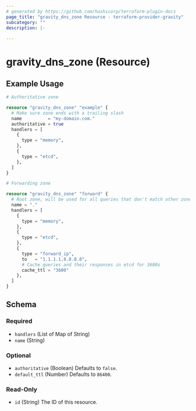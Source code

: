 ```yaml
---
# generated by https://github.com/hashicorp/terraform-plugin-docs
page_title: "gravity_dns_zone Resource - terraform-provider-gravity"
subcategory: ""
description: |-
  
---
```


# gravity_dns_zone (Resource)



## Example Usage

```terraform
# Authoritative zone

resource "gravity_dns_zone" "example" {
  # Make sure zone ends with a trailing slash
  name          = "my-domain.com."
  authoritative = true
  handlers = [
    {
      type = "memory",
    },
    {
      type = "etcd",
    },
  ]
}

# Forwarding zone

resource "gravity_dns_zone" "forward" {
  # Root zone, will be used for all queries that don't match other zones
  name = "."
  handlers = [
    {
      type = "memory",
    },
    {
      type = "etcd",
    },
    {
      type = "forward_ip",
      to   = "1.1.1.1,8.8.8.8",
      # Cache queries and their responses in etcd for 3600s
      cache_ttl = "3600"
    },
  ]
}
```

<!-- schema generated by tfplugindocs -->
## Schema

### Required

- `handlers` (List of Map of String)
- `name` (String)

### Optional

- `authoritative` (Boolean) Defaults to `false`.
- `default_ttl` (Number) Defaults to `86400`.

### Read-Only

- `id` (String) The ID of this resource.
